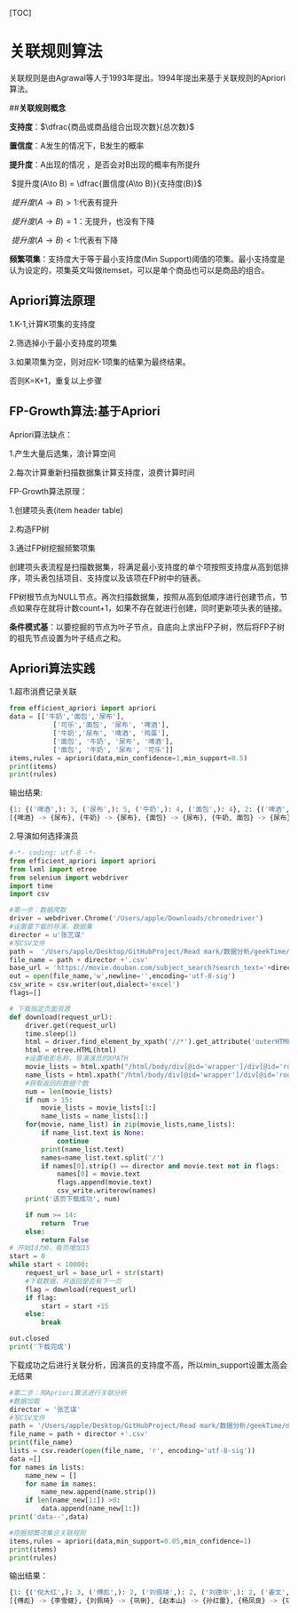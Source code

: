 [TOC]

# 关联规则算法

关联规则是由Agrawal等人于1993年提出，1994年提出来基于关联规则的Apriori算法。

##**关联规则概念**

**支持度**：$\dfrac{商品或商品组合出现次数}{总次数}$

**置信度**：A发生的情况下，B发生的概率

**提升度**：A出现的情况 ，是否会对B出现的概率有所提升

​		$提升度(A\to B) = \dfrac{置信度(A\to B)}{支持度(B)}​$

​                $提升度(A\to B)>1$:代表有提升

​		$提升度(A\to B)=1​$：无提升，也没有下降

​		$提升度(A\to B)< 1$:代表有下降

**频繁项集**：支持度大于等于最小支持度(Min Support)阈值的项集。最小支持度是认为设定的，项集英文叫做itemset，可以是单个商品也可以是商品的组合。

## **Apriori算法原理**

1.K-1,计算K项集的支持度

2.筛选掉小于最小支持度的项集

3.如果项集为空，则对应K-1项集的结果为最终结果。

否则K=K+1，重复以上步骤

## **FP-Growth算法:基于Apriori**

Apriori算法缺点：

1.产生大量后选集，浪计算空间

2.每次计算重新扫描数据集计算支持度，浪费计算时间

FP-Growth算法原理：

1.创建项头表(item header table)

2.构造FP树

3.通过FP树挖掘频繁项集

创建项头表流程是扫描数据集，将满足最小支持度的单个项按照支持度从高到低排序，项头表包括项目、支持度以及该项在FP树中的链表。

FP树根节点为NULL节点。再次扫描数据集，按照从高到低顺序进行创建节点，节点如果存在就将计数count+1，如果不存在就进行创建，同时更新项头表的链接。

**条件模式基**：以要挖掘的节点为叶子节点，自底向上求出FP子树，然后将FP子树的祖先节点设置为叶子结点之和。

## **Apriori算法实践**

1.超市消费记录关联

```python
from efficient_apriori import apriori
data = [['牛奶','面包','尿布'],
           ['可乐','面包', '尿布', '啤酒'],
           ['牛奶','尿布', '啤酒', '鸡蛋'],
           ['面包', '牛奶', '尿布', '啤酒'],
           ['面包', '牛奶', '尿布', '可乐']]
items,rules = apriori(data,min_confidence=1,min_support=0.5)
print(items)
print(rules)
```

输出结果:

```python
{1: {('啤酒',): 3, ('尿布',): 5, ('牛奶',): 4, ('面包',): 4}, 2: {('啤酒', '尿布'): 3, ('尿布', '牛奶'): 4, ('尿布', '面包'): 4, ('牛奶', '面包'): 3}, 3: {('尿布', '牛奶', '面包'): 3}}
[{啤酒} -> {尿布}, {牛奶} -> {尿布}, {面包} -> {尿布}, {牛奶, 面包} -> {尿布}]
```

2.导演如何选择演员

```python
#-*- coding: utf-8 -*-
from efficient_apriori import apriori
from lxml import etree
from selenium import webdriver
import time
import csv

#第一步：数据爬取
driver = webdriver.Chrome('/Users/apple/Downloads/chromedriver')
#设置要下载的导演，数据集
director = u'张艺谋'
#写CSV文件
path =  '/Users/apple/Desktop/GitHubProject/Read mark/数据分析/geekTime/data/'
file_name = path + director +'.csv'
base_url = 'https://movie.douban.com/subject_search?search_text='+director+'&cat=1002&start='
out = open(file_name,'w',newline='',encoding='utf-8-sig')
csv_write = csv.writer(out,dialect='excel')
flags=[]

# 下载指定页面资源
def download(request_url):
    driver.get(request_url)
    time.sleep(1)
    html = driver.find_element_by_xpath('//*').get_attribute('outerHTML')
    html = etree.HTML(html)
    #设置电影名称，导演演员的XPATH
    movie_lists = html.xpath("/html/body/div[@id='wrapper']/div[@id='root']/div[1]//div[@class='item-root']/div[@class='detail']/div[@class='title']/a[@class='title-text']")
    name_lists = html.xpath("/html/body/div[@id='wrapper']/div[@id='root']/div[1]//div[@class='item-root']/div[@class='detail']/div[@class='meta abstract_2']")
    #获取返回的数据个数
    num = len(movie_lists)
    if num > 15:
        movie_lists = movie_lists[1:]
        name_lists = name_lists[1:]
    for(movie, name_list) in zip(movie_lists,name_lists):
        if name_list.text is None:
            continue
        print(name_list.text)
        names=name_list.text.split('/')
        if names[0].strip() == director and movie.text not in flags:
            names[0] = movie.text
            flags.append(movie.text)
            csv_write.writerow(names)
    print('该页下载成功', num)

    if num >= 14:
        return  True
    else:
        return False
# 开始Id为0，每页增加15
start = 0
while start < 10000:
    request_url = base_url + str(start)
    #下载数据，并返回是否有下一页
    flag = download(request_url)
    if flag:
        start = start +15
    else:
        break

out.closed
print('下载完成')
```

下载成功之后进行关联分析，因演员的支持度不高，所以min_support设置太高会无结果

```python
#第二步：用Apriori算法进行关联分析
#数据加载
director = '张艺谋'
#写CSV文件
path = '/Users/apple/Desktop/GitHubProject/Read mark/数据分析/geekTime/data/'
file_name = path + director +'.csv'
print(file_name)
lists = csv.reader(open(file_name, 'r', encoding='utf-8-sig'))
data =[]
for names in lists:
    name_new = []
    for name in names:
        name_new.append(name.strip())
    if len(name_new[1:]) >0:
        data.append(name_new[1:])
print('data--',data)

#挖掘频繁项集合关联规则
items,rules = apriori(data,min_support=0.05,min_confidence=1)
print(items)
print(rules)
```

输出结果：

```python
{1: {('倪大红',): 3, ('傅彪',): 2, ('刘佩琦',): 2, ('刘德华',): 2, ('姜文',): 2, ('孙红雷',): 3, ('巩俐',): 9, ('李保田',): 3, ('李曼',): 2, ('李雪健',): 5, ('杨凤良',): 2, ('牛犇',): 2, ('章子怡',): 3, ('葛优',): 3, ('赵本山',): 2, ('郭涛',): 2, ('闫妮',): 2, ('陈道明',): 2}, 2: {('倪大红', '巩俐'): 2, ('傅彪', '李雪健'): 2, ('刘佩琦', '巩俐'): 2, ('孙红雷', '赵本山'): 2, ('巩俐', '李保田'): 2, ('巩俐', '杨凤良'): 2, ('巩俐', '葛优'): 2, ('巩俐', '郭涛'): 2, ('李保田', '李雪健'): 2}}
[{傅彪} -> {李雪健}, {刘佩琦} -> {巩俐}, {赵本山} -> {孙红雷}, {杨凤良} -> {巩俐}, {郭涛} -> {巩俐}]
```

